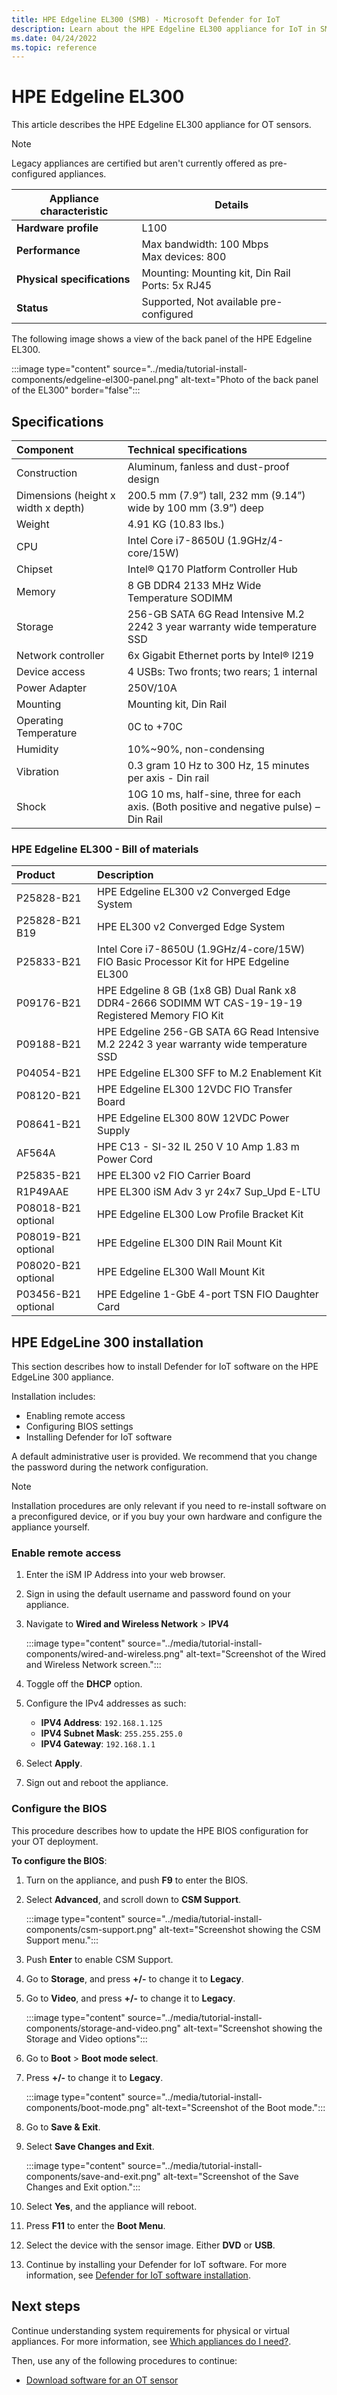 ```yaml
---
title: HPE Edgeline EL300 (SMB) - Microsoft Defender for IoT
description: Learn about the HPE Edgeline EL300 appliance for IoT in SMB rugged deployments.
ms.date: 04/24/2022
ms.topic: reference
---
```


# HPE Edgeline EL300

This article describes the HPE Edgeline EL300 appliance for OT sensors.

> [!NOTE]
> Legacy appliances are certified but aren't currently offered as pre-configured appliances.


| Appliance characteristic |Details |
|---------|---------|
|**Hardware profile** | L100 |
|**Performance** |Max bandwidth: 100 Mbps<br>Max devices: 800 |
|**Physical specifications** | Mounting: Mounting kit, Din Rail<br>Ports: 5x RJ45|
|**Status** | Supported, Not available pre-configured|

The following image shows a view of the back panel of the HPE Edgeline EL300.

:::image type="content" source="../media/tutorial-install-components/edgeline-el300-panel.png" alt-text="Photo of the back panel of the EL300" border="false":::

## Specifications


|Component|Technical specifications|
|:----|:----|
|Construction|Aluminum, fanless and dust-proof design|
|Dimensions (height x width x depth)|200.5 mm (7.9”) tall, 232 mm (9.14”) wide by 100 mm (3.9”) deep|
|Weight|4.91 KG (10.83 lbs.)|
|CPU|Intel Core i7-8650U (1.9GHz/4-core/15W)|
|Chipset|Intel® Q170 Platform Controller Hub|
|Memory|8 GB DDR4 2133 MHz Wide Temperature SODIMM|
|Storage|256-GB SATA 6G Read Intensive M.2 2242 3 year warranty wide temperature SSD|
|Network controller|6x Gigabit Ethernet ports by Intel® I219|
|Device access|4 USBs: Two fronts; two rears; 1 internal|
|Power Adapter|250V/10A|
|Mounting|Mounting kit, Din Rail|
|Operating Temperature|0C to +70C|
|Humidity|10%~90%, non-condensing|
|Vibration|0.3 gram 10 Hz to 300 Hz, 15 minutes per axis - Din rail|
|Shock|10G 10 ms, half-sine, three for each axis. (Both positive and negative pulse) – Din Rail|

### HPE Edgeline EL300 - Bill of materials

|Product|Description|
|:----|:----|
|P25828-B21|HPE Edgeline EL300 v2 Converged Edge System|
|P25828-B21 B19|HPE EL300 v2 Converged Edge System|
|P25833-B21|Intel Core i7-8650U (1.9GHz/4-core/15W) FIO Basic Processor Kit for HPE Edgeline EL300|
|P09176-B21|HPE Edgeline 8 GB (1x8 GB) Dual Rank x8 DDR4-2666 SODIMM WT CAS-19-19-19 Registered Memory FIO Kit|
|P09188-B21|HPE Edgeline 256-GB SATA 6G Read Intensive M.2 2242 3 year warranty wide temperature SSD|
|P04054-B21|HPE Edgeline EL300 SFF to M.2 Enablement Kit|
|P08120-B21|HPE Edgeline EL300 12VDC FIO Transfer Board|
|P08641-B21|HPE Edgeline EL300 80W 12VDC Power Supply|
|AF564A|HPE C13 - SI-32 IL 250 V 10 Amp 1.83 m Power Cord|
|P25835-B21|HPE EL300 v2 FIO Carrier Board|
|R1P49AAE|HPE EL300 iSM Adv 3 yr 24x7 Sup_Upd E-LTU|
|P08018-B21 optional|HPE Edgeline EL300 Low Profile Bracket Kit|
|P08019-B21 optional|HPE Edgeline EL300 DIN Rail Mount Kit|
|P08020-B21 optional|HPE Edgeline EL300 Wall Mount Kit|
|P03456-B21 optional|HPE Edgeline 1-GbE 4-port TSN FIO Daughter Card|

## HPE EdgeLine 300 installation

This section describes how to install Defender for IoT software on the HPE EdgeLine 300 appliance.

Installation includes:

- Enabling remote access
- Configuring BIOS settings
- Installing Defender for IoT software

A default administrative user is provided. We recommend that you change the password during the network configuration.

> [!NOTE]
> Installation procedures are only relevant if you need to re-install software on a preconfigured device, or if you buy your own hardware and configure the appliance yourself.
>

### Enable remote access

1. Enter the iSM IP Address into your web browser.

1. Sign in using the default username and password found on your appliance.

1. Navigate to **Wired and Wireless Network** > **IPV4**

    :::image type="content" source="../media/tutorial-install-components/wired-and-wireless.png" alt-text="Screenshot of the Wired and Wireless Network screen.":::

1. Toggle off the **DHCP** option.

1. Configure the IPv4 addresses as such:
    - **IPV4 Address**: `192.168.1.125`
    - **IPV4 Subnet Mask**: `255.255.255.0`
    - **IPV4 Gateway**: `192.168.1.1`

1. Select **Apply**.

1. Sign out and reboot the appliance.

### Configure the BIOS

This procedure describes how to update the HPE BIOS configuration for your OT deployment.

**To configure the BIOS**:

1. Turn on the appliance, and push **F9** to enter the BIOS.

1. Select **Advanced**, and scroll down to **CSM Support**.

    :::image type="content" source="../media/tutorial-install-components/csm-support.png" alt-text="Screenshot showing the CSM Support menu.":::

1. Push **Enter** to enable CSM Support.

1. Go to **Storage**, and press **+/-** to change it to **Legacy**.

1. Go to **Video**, and press **+/-** to change it to **Legacy**.

    :::image type="content" source="../media/tutorial-install-components/storage-and-video.png" alt-text="Screenshot showing the Storage and Video options":::

1. Go to **Boot** > **Boot mode select**.

1. Press **+/-** to change it to **Legacy**.

    :::image type="content" source="../media/tutorial-install-components/boot-mode.png" alt-text="Screenshot of the Boot mode.":::

1. Go to **Save & Exit**.

1. Select **Save Changes and Exit**.

    :::image type="content" source="../media/tutorial-install-components/save-and-exit.png" alt-text="Screenshot of the Save Changes and Exit option.":::

1. Select **Yes**, and the appliance will reboot.

1. Press **F11** to enter the **Boot Menu**.

1. Select the device with the sensor image. Either **DVD** or **USB**.

1. Continue by installing your Defender for IoT software. For more information, see [Defender for IoT software installation](../how-to-install-software.md).

## Next steps

Continue understanding system requirements for physical or virtual appliances. For more information, see [Which appliances do I need?](../ot-appliance-sizing.md).

Then, use any of the following procedures to continue:

- [Download software for an OT sensor](../ot-deploy/install-software-ot-sensor.md#download-software-files-from-the-azure-portal)
